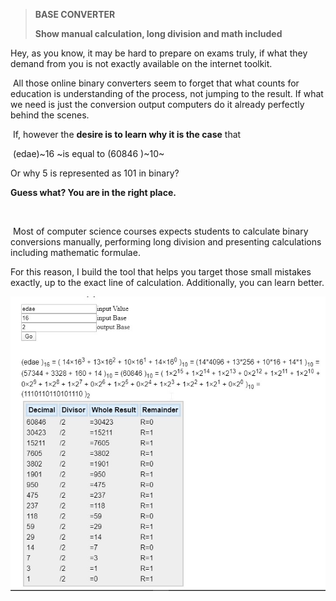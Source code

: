 > **BASE CONVERTER**
>
> **Show manual calculation, long division and math included**

Hey, as you know, it may be hard to prepare on exams truly, if what they
demand from you is not exactly available on the internet toolkit.

 All those online binary converters seem to forget that what counts for
education is understanding of the process, not jumping to the result. If
what we need is just the conversion output computers do it already
perfectly behind the scenes.

 If, however the **desire is to learn why it is the case** that

 (edae)~16 ~is equal to (60846 )~10~

Or why 5 is represented as 101 in binary?

**Guess what? You are in the right place.**

 

 Most of computer science courses expects students to calculate binary
conversions manually, performing long division and presenting
calculations including mathematic formulae.

For this reason, I build the tool that helps you target those small
mistakes exactly, up to the exact line of calculation. Additionally, you
can learn better.


![](a.jpg)